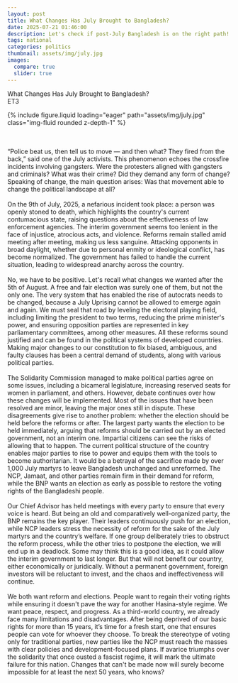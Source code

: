 ```yaml
---
layout: post
title: What Changes Has July Brought to Bangladesh?
date: 2025-07-21 01:46:00
description: Let's check if post-July Bangladesh is on the right path!
tags: national
categories: politics
thumbnail: assets/img/july.jpg
images:
  compare: true
  slider: true
---
```


What Changes Has July Brought to Bangladesh?
<br>
ET3

<div class="row mt-3">
  <div class="col-sm mt-3 mt-md-0">
    {% include figure.liquid loading="eager" path="assets/img/july.jpg" class="img-fluid rounded z-depth-1" %}
  </div>
</div>

<br>
<br>

“Police beat us, then tell us to move — and then what? They fired from the back,” said one of the July activists. This phenomenon echoes the crossfire incidents involving gangsters. Were the protesters aligned with gangsters and criminals? What was their crime? Did they demand any form of change? Speaking of change, the main question arises: Was that movement able to change the political landscape at all?
<br><br>
On the 9th of July, 2025, a nefarious incident took place: a person was openly stoned to death, which highlights the country's current contumacious state, raising questions about the effectiveness of law enforcement agencies. The interim government seems too lenient in the face of injustice, atrocious acts, and violence. Reforms remain stalled amid meeting after meeting, making us less sanguine. Attacking opponents in broad daylight, whether due to personal enmity or ideological conflict, has become normalized. The government has failed to handle the current situation, leading to widespread anarchy across the country.
<br><br>
No, we have to be positive. Let's recall what changes we wanted after the 5th of August. A free and fair election was surely one of them, but not the only one. The very system that has enabled the rise of autocrats needs to be changed, because a July Uprising cannot be allowed to emerge again and again. We must seal that road by leveling the electoral playing field, including limiting the president to two terms, reducing the prime minister's power, and ensuring opposition parties are represented in key parliamentary committees, among other measures. All these reforms sound justified and can be found in the political systems of developed countries. Making major changes to our constitution to fix biased, ambiguous, and faulty clauses has been a central demand of students, along with various political parties.
<br><br>
The Solidarity Commission managed to make political parties agree on some issues, including a bicameral legislature, increasing reserved seats for women in parliament, and others. However, debate continues over how these changes will be implemented. Most of the issues that have been resolved are minor, leaving the major ones still in dispute. These disagreements give rise to another problem: whether the election should be held before the reforms or after. The largest party wants the election to be held immediately, arguing that reforms should be carried out by an elected government, not an interim one. Impartial citizens can see the risks of allowing that to happen. The current political structure of the country enables major parties to rise to power and equips them with the tools to become authoritarian. It would be a betrayal of the sacrifice made by over 1,000 July martyrs to leave Bangladesh unchanged and unreformed. The NCP, Jamaat, and other parties remain firm in their demand for reform, while the BNP wants an election as early as possible to restore the voting rights of the Bangladeshi people.
<br><br>
Our Chief Advisor has held meetings with every party to ensure that every voice is heard. But being an old and comparatively well-organized party, the BNP remains the key player. Their leaders continuously push for an election, while NCP leaders stress the necessity of reform for the sake of the July martyrs and the country’s welfare. If one group deliberately tries to obstruct the reform process, while the other tries to postpone the election, we will end up in a deadlock. Some may think this is a good idea, as it could allow the interim government to last longer. But that will not benefit our country, either economically or juridically. Without a permanent government, foreign investors will be reluctant to invest, and the chaos and ineffectiveness will continue.
<br><br>
We both want reform and elections. People want to regain their voting rights while ensuring it doesn't pave the way for another Hasina-style regime. We want peace, respect, and progress. As a third-world country, we already face many limitations and disadvantages. After being deprived of our basic rights for more than 15 years, it’s time for a fresh start, one that ensures people can vote for whoever they choose. To break the stereotype of voting only for traditional parties, new parties like the NCP must reach the masses with clear policies and development-focused plans. If avarice triumphs over the solidarity that once ousted a fascist regime, it will mark the ultimate failure for this nation. Changes that can't be made now will surely become impossible for at least the next 50 years, who knows?
